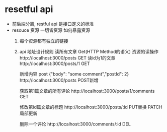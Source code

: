 # resetful api

- 前后端分离, restful api 是接口定义的标准
- resouce 资源
    一切皆资源  如何暴露资源
    1. 每个资源都有独立的链接
    2. api 地址设计规则
        读所有文章   Get(HTTP Method的语义)  资源的读操作
        http://localhost:3000/posts  GET
        读id为1的文章
        http://localhost:3000/posts/1  GET

        新增内容 post  {"body": "some comment","postId": 2}
        http://localhost:3000/posts  POST新增

        获取第1篇文章的所有评论
        http://localhost:3000/posts/1/comments  GET

        修改第id篇文章的标题
        http://localhost:3000/posts/:id   PUT替换  PATCH局部更新

        删除一个评论
        http://localhost:3000/comments/:id  DEL

        